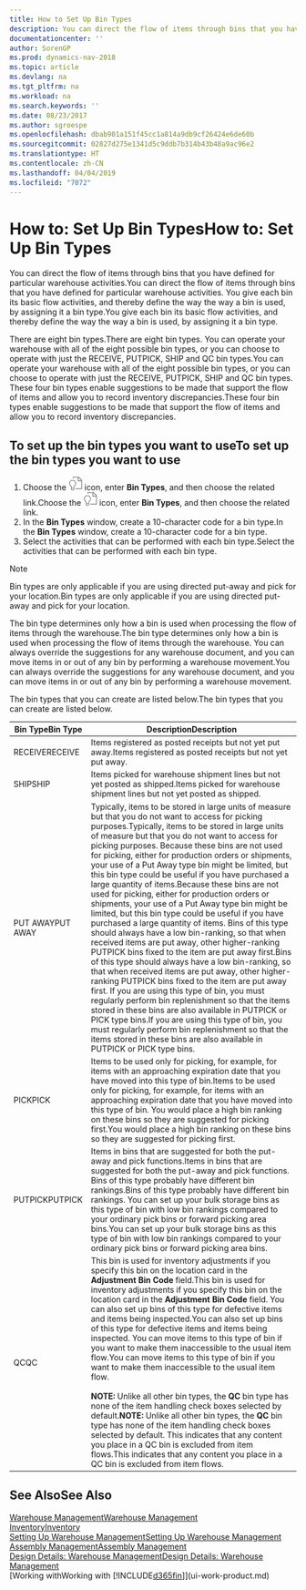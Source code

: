 ```yaml
---
title: How to Set Up Bin Types
description: You can direct the flow of items through bins that you have defined for particular warehouse activities. You give each bin its basic flow activities, and thereby define the way the way a bin is used, by assigning it a bin type.
documentationcenter: ''
author: SorenGP
ms.prod: dynamics-nav-2018
ms.topic: article
ms.devlang: na
ms.tgt_pltfrm: na
ms.workload: na
ms.search.keywords: ''
ms.date: 08/23/2017
ms.author: sgroespe
ms.openlocfilehash: dbab901a151f45cc1a814a9db9cf26424e6de60b
ms.sourcegitcommit: 02827d275e1341d5c9ddb7b314b43b48a9ac96e2
ms.translationtype: HT
ms.contentlocale: zh-CN
ms.lasthandoff: 04/04/2019
ms.locfileid: "7072"
---
```

# <a name="how-to-set-up-bin-types"></a><span data-ttu-id="b2c50-104">How to: Set Up Bin Types</span><span class="sxs-lookup"><span data-stu-id="b2c50-104">How to: Set Up Bin Types</span></span>
<span data-ttu-id="b2c50-105">You can direct the flow of items through bins that you have defined for particular warehouse activities.</span><span class="sxs-lookup"><span data-stu-id="b2c50-105">You can direct the flow of items through bins that you have defined for particular warehouse activities.</span></span> <span data-ttu-id="b2c50-106">You give each bin its basic flow activities, and thereby define the way the way a bin is used, by assigning it a bin type.</span><span class="sxs-lookup"><span data-stu-id="b2c50-106">You give each bin its basic flow activities, and thereby define the way the way a bin is used, by assigning it a bin type.</span></span>  

<span data-ttu-id="b2c50-107">There are eight bin types.</span><span class="sxs-lookup"><span data-stu-id="b2c50-107">There are eight bin types.</span></span> <span data-ttu-id="b2c50-108">You can operate your warehouse with all of the eight possible bin types, or you can choose to operate with just the RECEIVE, PUTPICK, SHIP and QC bin types.</span><span class="sxs-lookup"><span data-stu-id="b2c50-108">You can operate your warehouse with all of the eight possible bin types, or you can choose to operate with just the RECEIVE, PUTPICK, SHIP and QC bin types.</span></span> <span data-ttu-id="b2c50-109">These four bin types enable suggestions to be made that support the flow of items and allow you to record inventory discrepancies.</span><span class="sxs-lookup"><span data-stu-id="b2c50-109">These four bin types enable suggestions to be made that support the flow of items and allow you to record inventory discrepancies.</span></span>  

## <a name="to-set-up-the-bin-types-you-want-to-use"></a><span data-ttu-id="b2c50-110">To set up the bin types you want to use</span><span class="sxs-lookup"><span data-stu-id="b2c50-110">To set up the bin types you want to use</span></span>  
1.  <span data-ttu-id="b2c50-111">Choose the ![Search for Page or Report](media/ui-search/search_small.png "Search for Page or Report icon") icon, enter **Bin Types**, and then choose the related link.</span><span class="sxs-lookup"><span data-stu-id="b2c50-111">Choose the ![Search for Page or Report](media/ui-search/search_small.png "Search for Page or Report icon") icon, enter **Bin Types**, and then choose the related link.</span></span>  
2.  <span data-ttu-id="b2c50-112">In the **Bin Types** window, create a 10-character code for a bin type.</span><span class="sxs-lookup"><span data-stu-id="b2c50-112">In the **Bin Types** window, create a 10-character code for a bin type.</span></span>  
3.  <span data-ttu-id="b2c50-113">Select the activities that can be performed with each bin type.</span><span class="sxs-lookup"><span data-stu-id="b2c50-113">Select the activities that can be performed with each bin type.</span></span>  

> [!NOTE]  
>  <span data-ttu-id="b2c50-114">Bin types are only applicable if you are using directed put-away and pick for your location.</span><span class="sxs-lookup"><span data-stu-id="b2c50-114">Bin types are only applicable if you are using directed put-away and pick for your location.</span></span>  

<span data-ttu-id="b2c50-115">The bin type determines only how a bin is used when processing the flow of items through the warehouse.</span><span class="sxs-lookup"><span data-stu-id="b2c50-115">The bin type determines only how a bin is used when processing the flow of items through the warehouse.</span></span> <span data-ttu-id="b2c50-116">You can always override the suggestions for any warehouse document, and you can move items in or out of any bin by performing a warehouse movement.</span><span class="sxs-lookup"><span data-stu-id="b2c50-116">You can always override the suggestions for any warehouse document, and you can move items in or out of any bin by performing a warehouse movement.</span></span>  

<span data-ttu-id="b2c50-117">The bin types that you can create are listed below.</span><span class="sxs-lookup"><span data-stu-id="b2c50-117">The bin types that you can create are listed below.</span></span>  

|<span data-ttu-id="b2c50-118">Bin Type</span><span class="sxs-lookup"><span data-stu-id="b2c50-118">Bin Type</span></span>|<span data-ttu-id="b2c50-119">Description</span><span class="sxs-lookup"><span data-stu-id="b2c50-119">Description</span></span>|  
|------------------|---------------------------------------|  
|<span data-ttu-id="b2c50-120">RECEIVE</span><span class="sxs-lookup"><span data-stu-id="b2c50-120">RECEIVE</span></span>|<span data-ttu-id="b2c50-121">Items registered as posted receipts but not yet put away.</span><span class="sxs-lookup"><span data-stu-id="b2c50-121">Items registered as posted receipts but not yet put away.</span></span>|  
|<span data-ttu-id="b2c50-122">SHIP</span><span class="sxs-lookup"><span data-stu-id="b2c50-122">SHIP</span></span>|<span data-ttu-id="b2c50-123">Items picked for warehouse shipment lines but not yet posted as shipped.</span><span class="sxs-lookup"><span data-stu-id="b2c50-123">Items picked for warehouse shipment lines but not yet posted as shipped.</span></span>|  
|<span data-ttu-id="b2c50-124">PUT AWAY</span><span class="sxs-lookup"><span data-stu-id="b2c50-124">PUT AWAY</span></span>|<span data-ttu-id="b2c50-125">Typically, items to be stored in large units of measure but that you do not want to access for picking purposes.</span><span class="sxs-lookup"><span data-stu-id="b2c50-125">Typically, items to be stored in large units of measure but that you do not want to access for picking purposes.</span></span> <span data-ttu-id="b2c50-126">Because these bins are not used for picking, either for production orders or shipments, your use of a Put Away type bin might be limited, but this bin type could be useful if you have purchased a large quantity of items.</span><span class="sxs-lookup"><span data-stu-id="b2c50-126">Because these bins are not used for picking, either for production orders or shipments, your use of a Put Away type bin might be limited, but this bin type could be useful if you have purchased a large quantity of items.</span></span> <span data-ttu-id="b2c50-127">Bins of this type should always have a low bin-ranking, so that when received items are put away, other higher-ranking PUTPICK bins fixed to the item are put away first.</span><span class="sxs-lookup"><span data-stu-id="b2c50-127">Bins of this type should always have a low bin-ranking, so that when received items are put away, other higher-ranking PUTPICK bins fixed to the item are put away first.</span></span> <span data-ttu-id="b2c50-128">If you are using this type of bin, you must regularly perform bin replenishment so that the items stored in these bins are also available in PUTPICK or PICK type bins.</span><span class="sxs-lookup"><span data-stu-id="b2c50-128">If you are using this type of bin, you must regularly perform bin replenishment so that the items stored in these bins are also available in PUTPICK or PICK type bins.</span></span>|  
|<span data-ttu-id="b2c50-129">PICK</span><span class="sxs-lookup"><span data-stu-id="b2c50-129">PICK</span></span>|<span data-ttu-id="b2c50-130">Items to be used only for picking, for example, for items with an approaching expiration date that you have moved into this type of bin.</span><span class="sxs-lookup"><span data-stu-id="b2c50-130">Items to be used only for picking, for example, for items with an approaching expiration date that you have moved into this type of bin.</span></span> <span data-ttu-id="b2c50-131">You would place a high bin ranking on these bins so they are suggested for picking first.</span><span class="sxs-lookup"><span data-stu-id="b2c50-131">You would place a high bin ranking on these bins so they are suggested for picking first.</span></span>|  
|<span data-ttu-id="b2c50-132">PUTPICK</span><span class="sxs-lookup"><span data-stu-id="b2c50-132">PUTPICK</span></span>|<span data-ttu-id="b2c50-133">Items in bins that are suggested for both the put-away and pick functions.</span><span class="sxs-lookup"><span data-stu-id="b2c50-133">Items in bins that are suggested for both the put-away and pick functions.</span></span> <span data-ttu-id="b2c50-134">Bins of this type probably have different bin rankings.</span><span class="sxs-lookup"><span data-stu-id="b2c50-134">Bins of this type probably have different bin rankings.</span></span> <span data-ttu-id="b2c50-135">You can set up your bulk storage bins as this type of bin with low bin rankings compared to your ordinary pick bins or forward picking area bins.</span><span class="sxs-lookup"><span data-stu-id="b2c50-135">You can set up your bulk storage bins as this type of bin with low bin rankings compared to your ordinary pick bins or forward picking area bins.</span></span>|  
|<span data-ttu-id="b2c50-136">QC</span><span class="sxs-lookup"><span data-stu-id="b2c50-136">QC</span></span>|<span data-ttu-id="b2c50-137">This bin is used for inventory adjustments if you specify this bin on the location card in the **Adjustment Bin Code** field.</span><span class="sxs-lookup"><span data-stu-id="b2c50-137">This bin is used for inventory adjustments if you specify this bin on the location card in the **Adjustment Bin Code** field.</span></span> <span data-ttu-id="b2c50-138">You can also set up bins of this type for defective items and items being inspected.</span><span class="sxs-lookup"><span data-stu-id="b2c50-138">You can also set up bins of this type for defective items and items being inspected.</span></span> <span data-ttu-id="b2c50-139">You can move items to this type of bin if you want to make them inaccessible to the usual item flow.</span><span class="sxs-lookup"><span data-stu-id="b2c50-139">You can move items to this type of bin if you want to make them inaccessible to the usual item flow.</span></span><br /><br /> <span data-ttu-id="b2c50-140">**NOTE:** Unlike all other bin types, the **QC** bin type has none of the item handling check boxes selected by default.</span><span class="sxs-lookup"><span data-stu-id="b2c50-140">**NOTE:** Unlike all other bin types, the **QC** bin type has none of the item handling check boxes selected by default.</span></span> <span data-ttu-id="b2c50-141">This indicates that any content you place in a QC bin is excluded from item flows.</span><span class="sxs-lookup"><span data-stu-id="b2c50-141">This indicates that any content you place in a QC bin is excluded from item flows.</span></span>|  

## <a name="see-also"></a><span data-ttu-id="b2c50-142">See Also</span><span class="sxs-lookup"><span data-stu-id="b2c50-142">See Also</span></span>
[<span data-ttu-id="b2c50-143">Warehouse Management</span><span class="sxs-lookup"><span data-stu-id="b2c50-143">Warehouse Management</span></span>](warehouse-manage-warehouse.md)  
[<span data-ttu-id="b2c50-144">Inventory</span><span class="sxs-lookup"><span data-stu-id="b2c50-144">Inventory</span></span>](inventory-manage-inventory.md)  
[<span data-ttu-id="b2c50-145">Setting Up Warehouse Management</span><span class="sxs-lookup"><span data-stu-id="b2c50-145">Setting Up Warehouse Management</span></span>](warehouse-setup-warehouse.md)     
[<span data-ttu-id="b2c50-146">Assembly Management</span><span class="sxs-lookup"><span data-stu-id="b2c50-146">Assembly Management</span></span>](assembly-assemble-items.md)    
[<span data-ttu-id="b2c50-147">Design Details: Warehouse Management</span><span class="sxs-lookup"><span data-stu-id="b2c50-147">Design Details: Warehouse Management</span></span>](design-details-warehouse-management.md)  
[<span data-ttu-id="b2c50-148">Working with</span><span class="sxs-lookup"><span data-stu-id="b2c50-148">Working with</span></span> [!INCLUDE[d365fin](includes/d365fin_md.md)]](ui-work-product.md)
